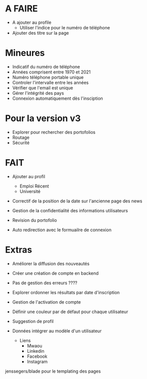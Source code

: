 # A FAIRE

- A ajouter au profile
  - Utiliser l'indice pour le numéro de téléphone
- Ajouter des titre sur la page

# Mineures
- Indicatif du numéro de téléphone
- Années comprisent entre 1970 et 2021
- Numéro téléphone portable unique
- Controler l'intervalle entre les années
- Vérifier que l'email est unique
- Gérer l'intégrité des pays
- Connexion automatiquement dès l'insciption

# Pour la version v3
- Explorer pour rechercher des portofolios
- Routage
- Sécurité

# FAIT

- Ajouter au profil
  - Emploi Récent
  - Université

- Correctif de la position de la date sur l'ancienne page des news
- Gestion de la confidentialité des informations utilisateurs
- Revision du portofolio
- Auto redirection avec le formuailre de connexion

# Extras
- Améliorer la diffusion des nouveautés
- Créer une création de compte en backend
- Pas de gestion des erreurs ????
- Explorer ordonner les résultats par date d'inscription
- Gestion de l'activation de compte
- Définir une couleur par de défaut pour chaque utilisateur
- Suggestion de profil

- Données intégrer au modèle d'un utilisateur
  - Liens
    - Mwaou
    - Linkedin
    - Facebook
    - Instagram


jenssegers/blade pour le templating des pages
